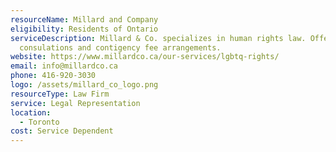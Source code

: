 ```yaml
---
resourceName: Millard and Company
eligibility: Residents of Ontario
serviceDescription: Millard & Co. specializes in human rights law. Offering free
  consulations and contigency fee arrangements.
website: https://www.millardco.ca/our-services/lgbtq-rights/
email: info@millardco.ca
phone: 416-920-3030
logo: /assets/millard_co_logo.png
resourceType: Law Firm
service: Legal Representation
location:
  - Toronto
cost: Service Dependent
---
```


